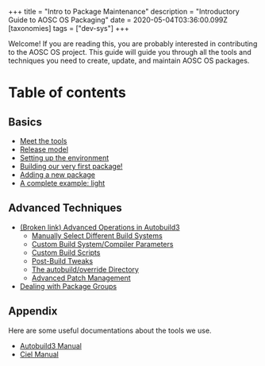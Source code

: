 +++
title = "Intro to Package Maintenance"
description = "Introductory Guide to AOSC OS Packaging"
date = 2020-05-04T03:36:00.099Z
[taxonomies]
tags = ["dev-sys"]
+++

Welcome! If you are reading this, you are probably interested in contributing to the AOSC OS project. This guide will guide you through all the tools and techniques you need to create, update, and maintain AOSC OS packages.

# Table of contents
## Basics
- [Meet the tools](@/dev/sys/basics.md#meet-the-tools)
- [Release model](@/dev/sys/basics.md#release-model)
- [Setting up the environment](@/dev/sys/basics.md#setting-up-the-environment)
- [Building our very first package!](@/dev/sys/basics.md#building-our-very-first-package)
- [Adding a new package](@/dev/sys/basics.md#adding-a-new-package)
- [A complete example: light](@/dev/sys/basics.md#a-complete-example-light)

## Advanced Techniques
- [(Broken link) Advanced Operations in Autobuild3](#)
	- [Manually Select Different Build Systems](@/dev/sys/advanced-techniques.md#manually-select-different-build-systems)
	- [Custom Build System/Compiler Parameters](@/dev/sys/advanced-techniques.md#custom-build-system-compiler-parameters)
	- [Custom Build Scripts](@/dev/sys/advanced-techniques.md#custom-build-scripts)
	- [Post-Build Tweaks](@/dev/sys/advanced-techniques.md#post-build-tweaks)
	- [The autobuild/override Directory](@/dev/sys/advanced-techniques.md#the-autobuild-override-directory)
	- [Advanced Patch Management](@/dev/sys/advanced-techniques.md#advanced-patch-management)
- [Dealing with Package Groups](@/dev/sys/advanced-techniques.md#dealing-with-package-groups)

## Appendix
Here are some useful documentations about the tools we use.
- [Autobuild3 Manual](@/dev/sys/autobuild3-manual.md)
- [Ciel Manual](@/dev/sys/ciel-manual.md)